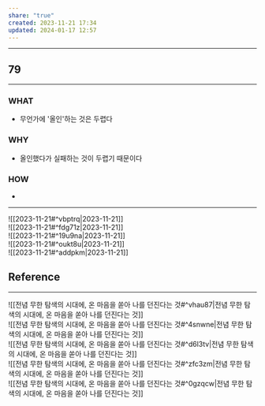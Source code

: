 ```yaml
---
share: "true"
created: 2023-11-21 17:34
updated: 2024-01-17 12:57
---
```


---
## 79
---
### WHAT
- 무언가에 '올인'하는 것은 두렵다
### WHY
- 올인했다가 실패하는 것이 두렵기 때문이다
### HOW
- 
---
![[2023-11-21#^vbptrq|2023-11-21]]  
![[2023-11-21#^fdg71z|2023-11-21]]  
![[2023-11-21#^19u9na|2023-11-21]]  
![[2023-11-21#^oukt8u|2023-11-21]]  
![[2023-11-21#^addpkm|2023-11-21]]


## Reference
---
![[전념  무한 탐색의 시대에, 온 마음을 쏟아 나를 던진다는 것#^vhau87|전념  무한 탐색의 시대에, 온 마음을 쏟아 나를 던진다는 것]]  
![[전념  무한 탐색의 시대에, 온 마음을 쏟아 나를 던진다는 것#^4snwne|전념  무한 탐색의 시대에, 온 마음을 쏟아 나를 던진다는 것]]  
![[전념  무한 탐색의 시대에, 온 마음을 쏟아 나를 던진다는 것#^d6l3tv|전념  무한 탐색의 시대에, 온 마음을 쏟아 나를 던진다는 것]]  
![[전념  무한 탐색의 시대에, 온 마음을 쏟아 나를 던진다는 것#^zfc3zm|전념  무한 탐색의 시대에, 온 마음을 쏟아 나를 던진다는 것]]  
![[전념  무한 탐색의 시대에, 온 마음을 쏟아 나를 던진다는 것#^0gzqcw|전념  무한 탐색의 시대에, 온 마음을 쏟아 나를 던진다는 것]]
